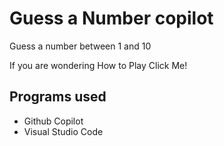 # Guess a Number copilot
Guess a number between 1 and 10

If you are wondering How to Play Click Me!

## Programs used
- Github Copilot
- Visual Studio Code